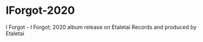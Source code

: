 # IForgot-2020
I Forgot - I Forgot; 2020 album release on Etaletai Records and produced by Etaletai
